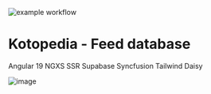![example workflow](https://github.com/dewiktor2/kotopedia/actions/workflows/build.yml/badge.svg)

# Kotopedia - Feed database

Angular 19
NGXS
SSR
Supabase
Syncfusion
Tailwind
Daisy


![image](https://github.com/user-attachments/assets/e7bdee80-04a2-47a8-a097-f2834d400542)


